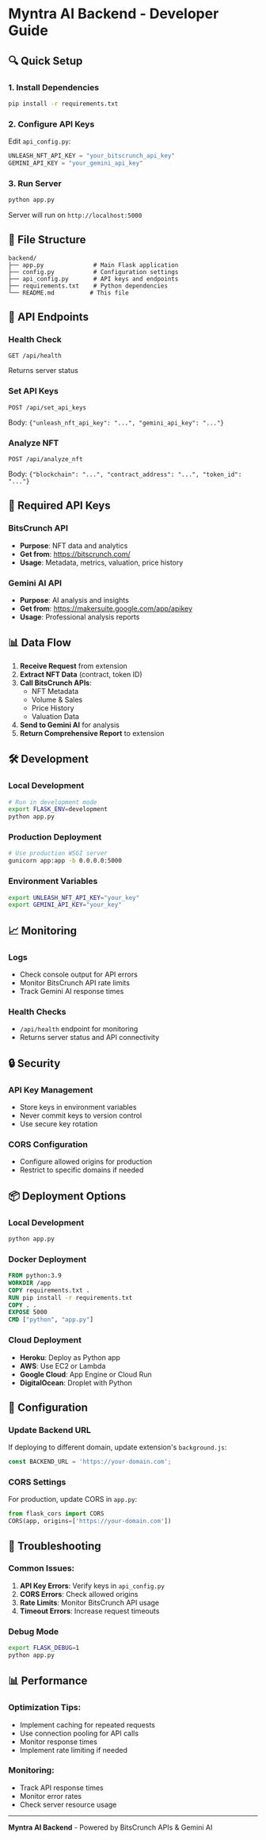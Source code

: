 # Myntra AI Backend - Developer Guide

## 🔍 Quick Setup

### 1. Install Dependencies
```bash
pip install -r requirements.txt
```

### 2. Configure API Keys
Edit `api_config.py`:
```python
UNLEASH_NFT_API_KEY = "your_bitscrunch_api_key"
GEMINI_API_KEY = "your_gemini_api_key"
```

### 3. Run Server
```bash
python app.py
```
Server will run on `http://localhost:5000`

## 📁 File Structure

```
backend/
├── app.py              # Main Flask application
├── config.py           # Configuration settings
├── api_config.py       # API keys and endpoints
├── requirements.txt    # Python dependencies
└── README.md          # This file
```

## 🔧 API Endpoints

### Health Check
```
GET /api/health
```
Returns server status

### Set API Keys
```
POST /api/set_api_keys
```
Body: `{"unleash_nft_api_key": "...", "gemini_api_key": "..."}`

### Analyze NFT
```
POST /api/analyze_nft
```
Body: `{"blockchain": "...", "contract_address": "...", "token_id": "..."}`

## 🔑 Required API Keys

### BitsCrunch API
- **Purpose**: NFT data and analytics
- **Get from**: https://bitscrunch.com/
- **Usage**: Metadata, metrics, valuation, price history

### Gemini AI API
- **Purpose**: AI analysis and insights
- **Get from**: https://makersuite.google.com/app/apikey
- **Usage**: Professional analysis reports

## 📊 Data Flow

1. **Receive Request** from extension
2. **Extract NFT Data** (contract, token ID)
3. **Call BitsCrunch APIs**:
   - NFT Metadata
   - Volume & Sales
   - Price History
   - Valuation Data
4. **Send to Gemini AI** for analysis
5. **Return Comprehensive Report** to extension

## 🛠️ Development

### Local Development
```bash
# Run in development mode
export FLASK_ENV=development
python app.py
```

### Production Deployment
```bash
# Use production WSGI server
gunicorn app:app -b 0.0.0.0:5000
```

### Environment Variables
```bash
export UNLEASH_NFT_API_KEY="your_key"
export GEMINI_API_KEY="your_key"
```

## 📈 Monitoring

### Logs
- Check console output for API errors
- Monitor BitsCrunch API rate limits
- Track Gemini AI response times

### Health Checks
- `/api/health` endpoint for monitoring
- Returns server status and API connectivity

## 🔒 Security

### API Key Management
- Store keys in environment variables
- Never commit keys to version control
- Use secure key rotation

### CORS Configuration
- Configure allowed origins for production
- Restrict to specific domains if needed

## 📦 Deployment Options

### Local Development
```bash
python app.py
```

### Docker Deployment
```dockerfile
FROM python:3.9
WORKDIR /app
COPY requirements.txt .
RUN pip install -r requirements.txt
COPY . .
EXPOSE 5000
CMD ["python", "app.py"]
```

### Cloud Deployment
- **Heroku**: Deploy as Python app
- **AWS**: Use EC2 or Lambda
- **Google Cloud**: App Engine or Cloud Run
- **DigitalOcean**: Droplet with Python

## 📝 Configuration

### Update Backend URL
If deploying to different domain, update extension's `background.js`:
```javascript
const BACKEND_URL = 'https://your-domain.com';
```

### CORS Settings
For production, update CORS in `app.py`:
```python
from flask_cors import CORS
CORS(app, origins=['https://your-domain.com'])
```

## 🔧 Troubleshooting

### Common Issues:
1. **API Key Errors**: Verify keys in `api_config.py`
2. **CORS Errors**: Check allowed origins
3. **Rate Limits**: Monitor BitsCrunch API usage
4. **Timeout Errors**: Increase request timeouts

### Debug Mode
```bash
export FLASK_DEBUG=1
python app.py
```

## 📊 Performance

### Optimization Tips:
- Implement caching for repeated requests
- Use connection pooling for API calls
- Monitor response times
- Implement rate limiting if needed

### Monitoring:
- Track API response times
- Monitor error rates
- Check server resource usage

---

**Myntra AI Backend** - Powered by BitsCrunch APIs & Gemini AI 